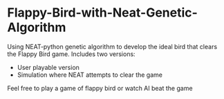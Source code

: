 # Flappy-Bird-with-Neat-Genetic-Algorithm
Using NEAT-python genetic algorithm to develop the ideal bird that clears the Flappy Bird game.
Includes two versions:
  - User playable version
  - Simulation where NEAT attempts to clear the game

Feel free to play a game of flappy bird or watch AI beat the game
